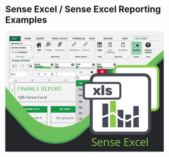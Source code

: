 # Sense Excel / Sense Excel Reporting Examples

![Cover](https://github.com/senseexcel/SER-Examples/blob/master/images/SE-Cover.PNG)
